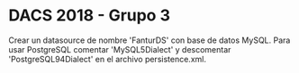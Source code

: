 # DACS 2018 - Grupo 3
Crear un datasource de nombre 'FanturDS' con base de datos MySQL. 
Para usar PostgreSQL comentar 'MySQL5Dialect' y descomentar 'PostgreSQL94Dialect' en el archivo persistence.xml.
